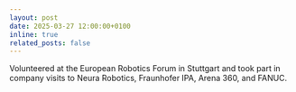 ```yaml
---
layout: post
date: 2025-03-27 12:00:00+0100
inline: true
related_posts: false
---
```

Volunteered at the European Robotics Forum in Stuttgart and took part in company visits to Neura Robotics, Fraunhofer IPA, Arena 360, and FANUC.  
